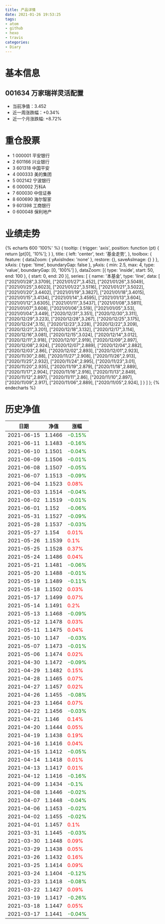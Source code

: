 ```yaml
---
title: 产品详情
date: 2021-01-26 19:53:25
tags:
- atom
- github
- hexo
- travis
categories:
- Diary
---
```


# 基本信息
## 001634 万家瑞祥灵活配置
- 当前净值：3.452
- 近一周涨跌幅：+0.34%
- 近一个月涨跌幅: +8.72%

# 重仓股票
- 1 000001 平安银行
- 2 601166 兴业银行
- 3 601318 中国平安
- 4 000333 美的集团
- 5 002142 宁波银行
- 6 000002 万科A
- 7 600030 中信证券
- 8 600690 海尔智家
- 9 601398 工商银行
- 0 600048 保利地产

# 业绩走势

{% echarts 600 '100%' %}
{
  tooltip: {
        trigger: 'axis',
        position: function (pt) {
            return [pt[0], '10%'];
        }
    },
    title: {
        left: 'center',
        text: '基金走势',
    },
    toolbox: {
        feature: {
            dataZoom: {
                yAxisIndex: 'none'
            },
            restore: {},
            saveAsImage: {}
        }
    },
    xAxis: {
        type: 'time',
        boundaryGap: false
    },
    yAxis: {
        min: 2.5,
        max: 4,
        type: 'value',
        boundaryGap: [0, '100%']
    },
    dataZoom: [{
        type: 'inside',
        start: 50,
        end: 100
    }, {
        start: 0,
        end: 20
    }],
    series: [
        {
            name: '本基金',
            type: 'line',
            data: [
            ["2021/01/28",3.3709],
["2021/01/27",3.452],
["2021/01/26",3.5049],
["2021/01/25",3.6023],
["2021/01/22",3.5116],
["2021/01/21",3.5022],
["2021/01/20",3.4402],
["2021/01/19",3.3827],
["2021/01/18",3.4015],
["2021/01/15",3.4134],
["2021/01/14",3.4595],
["2021/01/13",3.604],
["2021/01/12",3.6305],
["2021/01/11",3.5437],
["2021/01/08",3.5811],
["2021/01/07",3.608],
["2021/01/06",3.519],
["2021/01/05",3.53],
["2021/01/04",3.449],
["2020/12/31",3.351],
["2020/12/30",3.311],
["2020/12/29",3.223],
["2020/12/28",3.267],
["2020/12/25",3.175],
["2020/12/24",3.15],
["2020/12/23",3.228],
["2020/12/22",3.209],
["2020/12/21",3.201],
["2020/12/18",3.132],
["2020/12/17",3.114],
["2020/12/16",3.081],
["2020/12/15",3.024],
["2020/12/14",3.012],
["2020/12/11",2.918],
["2020/12/10",2.919],
["2020/12/09",2.897],
["2020/12/08",2.924],
["2020/12/07",2.889],
["2020/12/04",2.882],
["2020/12/03",2.86],
["2020/12/02",2.893],
["2020/12/01",2.923],
["2020/11/30",2.88],
["2020/11/27",2.908],
["2020/11/26",2.913],
["2020/11/25",2.932],
["2020/11/24",2.995],
["2020/11/23",3.01],
["2020/11/20",2.935],
["2020/11/19",2.879],
["2020/11/18",2.889],
["2020/11/17",2.904],
["2020/11/16",2.916],
["2020/11/13",2.849],
["2020/11/12",2.897],
["2020/11/11",2.86],
["2020/11/10",2.897],
["2020/11/09",2.917],
["2020/11/06",2.889],
["2020/11/05",2.924],
            ]
        }
    ]
};
{% endecharts %}

# 历史净值

| 日期 | 净值 | 涨幅 |
| --- | --- | --- |
|2021-06-15|1.1466|<font color=green>-0.15%</font>|
|2021-06-11|1.1483|<font color=green>-0.16%</font>|
|2021-06-10|1.1501|<font color=green>-0.04%</font>|
|2021-06-09|1.1506|<font color=green>-0.01%</font>|
|2021-06-08|1.1507|<font color=green>-0.05%</font>|
|2021-06-07|1.1513|<font color=green>-0.09%</font>|
|2021-06-04|1.1523|<font color=red>0.08%</font>|
|2021-06-03|1.1514|<font color=green>-0.04%</font>|
|2021-06-02|1.1519|<font color=green>-0.01%</font>|
|2021-06-01|1.152|<font color=green>-0.06%</font>|
|2021-05-31|1.1527|<font color=green>-0.09%</font>|
|2021-05-28|1.1537|<font color=green>-0.03%</font>|
|2021-05-27|1.154|<font color=red>0.01%</font>|
|2021-05-26|1.1539|<font color=red>0.1%</font>|
|2021-05-25|1.1528|<font color=red>0.37%</font>|
|2021-05-24|1.1486|<font color=red>0.04%</font>|
|2021-05-21|1.1481|<font color=green>-0.06%</font>|
|2021-05-20|1.1488|<font color=green>-0.01%</font>|
|2021-05-19|1.1489|<font color=green>-0.11%</font>|
|2021-05-18|1.1502|<font color=red>0.03%</font>|
|2021-05-17|1.1499|<font color=red>0.07%</font>|
|2021-05-14|1.1491|<font color=red>0.2%</font>|
|2021-05-13|1.1468|<font color=green>-0.09%</font>|
|2021-05-12|1.1478|<font color=red>0.03%</font>|
|2021-05-11|1.1475|<font color=red>0.04%</font>|
|2021-05-10|1.147|<font color=green>-0.03%</font>|
|2021-05-07|1.1473|<font color=green>-0.01%</font>|
|2021-05-06|1.1474|<font color=red>0.02%</font>|
|2021-04-30|1.1472|<font color=green>-0.09%</font>|
|2021-04-29|1.1482|<font color=red>0.15%</font>|
|2021-04-28|1.1465|<font color=red>0.07%</font>|
|2021-04-27|1.1457|<font color=red>0.02%</font>|
|2021-04-26|1.1455|<font color=green>-0.08%</font>|
|2021-04-23|1.1464|<font color=red>0.07%</font>|
|2021-04-22|1.1456|<font color=green>-0.03%</font>|
|2021-04-21|1.146|<font color=red>0.14%</font>|
|2021-04-20|1.1444|<font color=red>0.05%</font>|
|2021-04-19|1.1438|<font color=red>0.19%</font>|
|2021-04-16|1.1416|<font color=red>0.04%</font>|
|2021-04-15|1.1412|<font color=green>-0.05%</font>|
|2021-04-14|1.1418|<font color=red>0.01%</font>|
|2021-04-13|1.1417|<font color=red>0.01%</font>|
|2021-04-12|1.1416|<font color=green>-0.16%</font>|
|2021-04-09|1.1434|<font color=green>-0.1%</font>|
|2021-04-08|1.1446|<font color=green>-0.02%</font>|
|2021-04-07|1.1448|<font color=green>-0.04%</font>|
|2021-04-06|1.1453|<font color=green>-0.02%</font>|
|2021-04-02|1.1455|<font color=green>-0.02%</font>|
|2021-04-01|1.1457|<font color=red>0.1%</font>|
|2021-03-31|1.1445|<font color=green>-0.03%</font>|
|2021-03-30|1.1448|<font color=red>0.09%</font>|
|2021-03-29|1.1438|<font color=red>0.05%</font>|
|2021-03-26|1.1432|<font color=red>0.16%</font>|
|2021-03-25|1.1414|<font color=red>0.09%</font>|
|2021-03-24|1.1404|<font color=green>-0.12%</font>|
|2021-03-23|1.1418|<font color=green>-0.08%</font>|
|2021-03-22|1.1427|<font color=red>0.09%</font>|
|2021-03-19|1.1417|<font color=green>-0.26%</font>|
|2021-03-18|1.1447|<font color=red>0.05%</font>|
|2021-03-17|1.1441|<font color=green>-0.04%</font>|
